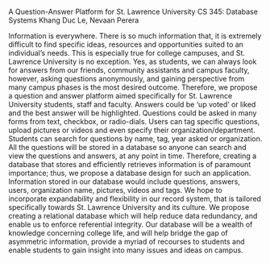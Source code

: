 A Question-Answer Platform for St. Lawrence University
CS 345: Database Systems
Khang Duc Le, Nevaan Perera

Information is everywhere. There is so much information that, it is extremely difficult to find specific ideas, resources and opportunities suited to an individual’s needs. This is especially true for college campuses, and St. Lawrence University is no exception. Yes, as students, we can always look for answers from our friends, community assistants and campus faculty, however, asking questions anonymously, and gaining perspective from many campus phases is the most desired outcome. Therefore, we propose a question and answer platform aimed specifically for St. Lawrence University students, staff and faculty. Answers could be ‘up voted’ or liked and the best answer will be highlighted. Questions could be asked in many forms from text, checkbox, or radio-dials. Users can tag specific questions, upload pictures or videos and even specify their organization/department. Students can search for questions by name, tag, year asked or organization. All the questions will be stored in a database so anyone can search and view the questions and answers, at any point in time.
Therefore, creating a database that stores and efficiently retrieves information is of paramount importance; thus, we propose a database design for such an application. Information stored in our database would include questions, answers, users, organization name, pictures, videos and tags. We hope to incorporate expandability and flexibility in our record system, that is tailored specifically towards St. Lawrence University and its culture. We propose creating a relational database which will help reduce data redundancy, and enable us to enforce referential integrity. Our database will be a wealth of knowledge concerning college life, and will help bridge the gap of asymmetric information, provide a myriad of recourses to students and enable students to gain insight into many issues and ideas on campus.